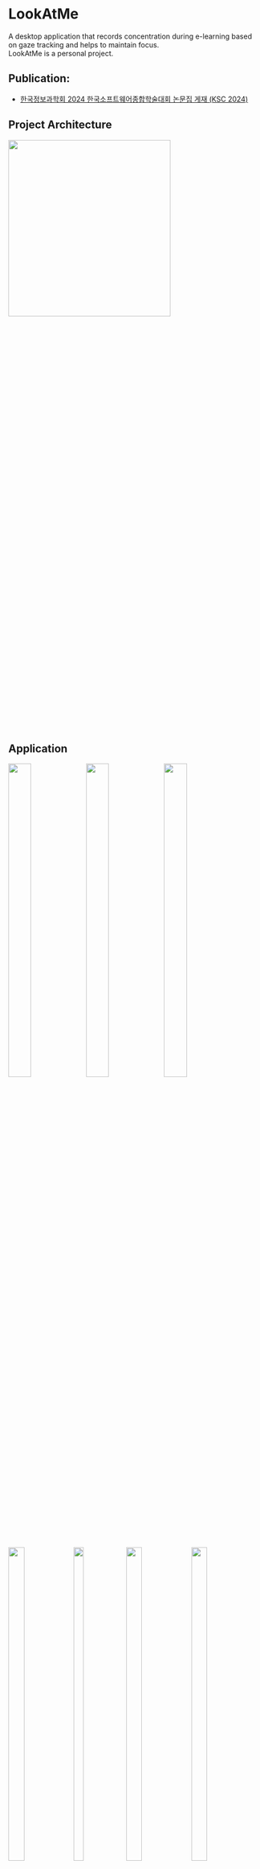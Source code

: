 # LookAtMe
A desktop application that records concentration during e-learning based on gaze tracking and helps to maintain focus. <br>
LookAtMe is a personal project.

## Publication:
- [한국정보과학회 2024 한국소프트웨어종합학술대회 논문집 게재 (KSC 2024)](https://uxc.khu.ac.kr/file/ksc2024/KSC2024_%EC%84%9C%EC%A0%95%EB%AF%BC.pdf)

## Project Architecture
<img src = "https://github.com/jeongmin1217/LookAtMe/assets/79658037/fc9f7c31-3610-4442-b756-0f912c1312a0" width="80%" height="30%">

## Application
<img src = "https://github.com/jeongmin1217/LookAtMe/assets/79658037/0b84dc96-8ac5-458a-9168-f77330285bcc" width="30%" height="40%">
<img src = "https://github.com/jeongmin1217/LookAtMe/assets/79658037/c8a508a1-c836-4c2e-a600-81b622576b1f" width="30%" height="40%">
<img src = "https://github.com/jeongmin1217/LookAtMe/assets/79658037/07837f62-f25f-4a09-9485-08421628f097" width="30%" height="40%">
<img src = "https://github.com/jeongmin1217/LookAtMe/assets/79658037/c5e6fd6a-ef79-4247-8fc7-7299065cbe25" width="25%" height="40%">
<img src = "https://github.com/jeongmin1217/LookAtMe/assets/79658037/b9438f5a-d135-43f1-8779-c7d198a50a87" width="20%" height="40%">
<img src = "https://github.com/jeongmin1217/LookAtMe/assets/79658037/aa79cbdc-a511-4dc0-a8b9-c3a09e461f33" width="25%" height="40%">
<img src = "https://github.com/jeongmin1217/LookAtMe/assets/79658037/ac40d15f-c36a-444d-adf4-883bc56beca9" width="25%" height="40%"> <br>

## Demo
[![Video Label](http://img.youtube.com/vi/77s0UEhojYg/0.jpg)](https://youtu.be/77s0UEhojYg)

## Main Functions
- Identifying concentration levels during online lectures through gaze tracking
- The score changes in real-time, and the final score is automatically recorded in the calendar
- Real-time feedback is provided in cases of lack of concentration

**On the client side, face captured images are sent to the server using tensorflow.js, and gaze tracking is performed on those frames using the dlib library.**
